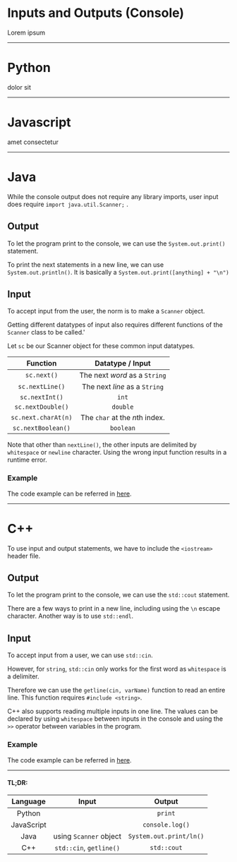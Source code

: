# Inputs and Outputs (Console)

Lorem ipsum
<!-- rmb talk about escape characters, i believe most langs are almost the same for escape characters -->

---

# Python

dolor sit

---

# Javascript

amet consectetur

---

# Java

While the console output does not require any library imports, user input does require `import java.util.Scanner;` .

## Output

To let the program print to the console, we can use the `System.out.print()` statement.

To print the next statements in a new line, we can use `System.out.println()`. It is basically a `System.out.print([anything] + "\n")`

## Input

To accept input from the user, the norm is to make a `Scanner` object.

Getting different datatypes of input also requires different functions of the `Scanner` class to be called.'

Let `sc` be our Scanner object for these common input datatypes.

| Function | Datatype / Input |
| :---: | :---: |
| `sc.next()` | The next *word* as a `String` |
| `sc.nextLine()` | The next *line* as a `String` |
| `sc.nextInt()` | `int` |
| `sc.nextDouble()` | `double` |
| `sc.next.charAt(n)` | The `char` at the *n*th index. |
| `sc.nextBoolean()` | `boolean` |

Note that other than `nextLine()`, the other inputs are delimited by `whitespace` or `newline` character. Using the wrong input function results in a runtime error.

### Example

The code example can be referred in [here](https://github.com/PoisonDarterz/SyntaxComparison/blob/40894f346b4406013ffc2c0f705da71086abafaf/02.%20Inputs%20and%20Outputs/Sample%20Code/input_and_output.java).

---

# C++

To use input and output statements, we have to include the `<iostream>` header file.

## Output

To let the program print to the console, we can use the `std::cout` statement.

There are a few ways to print in a new line, including using the `\n` escape character. Another way is to use `std::endl`.

## Input

To accept input from a user, we can use `std::cin`.

However, for `string`, `std::cin` only works for the first word as `whitespace` is a delimiter.

Therefore we can use the `getline(cin, varName)` function to read an entire line. This function requires `#include <string>`.

C++ also supports reading multiple inputs in one line. The values can be declared by using `whitespace` between inputs in the console and using the `>>` operator between variables in the program.

### Example

The code example can be referred in [here](https://github.com/PoisonDarterz/SyntaxComparison/blob/40894f346b4406013ffc2c0f705da71086abafaf/02.%20Inputs%20and%20Outputs/Sample%20Code/input_and_output.cpp).

---

#### TL;DR:

| Language | Input | Output |
| :---: | :---: | :---: | 
| Python |  | `print` |
| JavaScript |  | `console.log()` |
| Java | using `Scanner` object | `System.out.print/ln()` |
| C++ | `std::cin`, `getline()` | `std::cout` |
